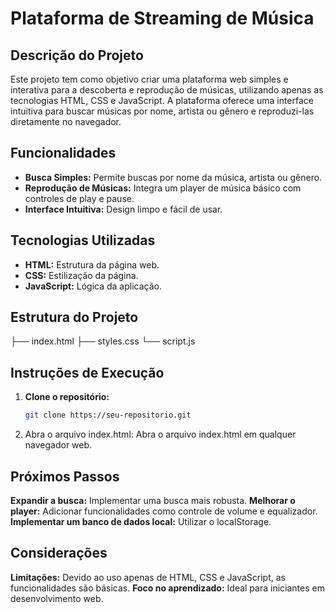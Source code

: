 # Plataforma de Streaming de Música 

## Descrição do Projeto
Este projeto tem como objetivo criar uma plataforma web simples e interativa para a descoberta e reprodução de músicas, utilizando apenas as tecnologias HTML, CSS e JavaScript. A plataforma oferece uma interface intuitiva para buscar músicas por nome, artista ou gênero e reproduzi-las diretamente no navegador.

## Funcionalidades
* **Busca Simples:** Permite buscas por nome da música, artista ou gênero.
* **Reprodução de Músicas:** Integra um player de música básico com controles de play e pause.
* **Interface Intuitiva:** Design limpo e fácil de usar.

## Tecnologias Utilizadas
* **HTML:** Estrutura da página web.
* **CSS:** Estilização da página.
* **JavaScript:** Lógica da aplicação.

## Estrutura do Projeto
├── index.html
├── styles.css
└── script.js

## Instruções de Execução
1. **Clone o repositório:**
   ```bash
   git clone https://seu-repositorio.git
2. Abra o arquivo index.html: Abra o arquivo index.html em qualquer navegador web.

## Próximos Passos
**Expandir a busca:** Implementar uma busca mais robusta.
**Melhorar o player:**  Adicionar funcionalidades como controle de volume e equalizador.
**Implementar um banco de dados local:** Utilizar o localStorage.

## Considerações
**Limitações:** Devido ao uso apenas de HTML, CSS e JavaScript, as funcionalidades são básicas.
**Foco no aprendizado:** Ideal para iniciantes em desenvolvimento web.

